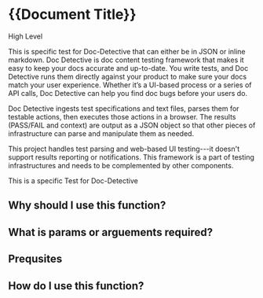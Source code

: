 # **{{Document Title}}**

High Level

This is specific test for Doc-Detective that can either be in JSON or inline markdown.  Doc Detective is doc content testing framework that makes it easy to keep your docs accurate and up-to-date. You write tests, and Doc Detective runs them directly against your product to make sure your docs match your user experience. Whether it’s a UI-based process or a series of API calls, Doc Detective can help you find doc bugs before your users do.

Doc Detective ingests test specifications and text files, parses them for testable actions, then executes those actions in a browser. The results (PASS/FAIL and context) are output as a JSON object so that other pieces of infrastructure can parse and manipulate them as needed.

This project handles test parsing and web-based UI testing---it doesn't support results reporting or notifications. This framework is a part of testing infrastructures and needs to be complemented by other components.

This is a specific Test for Doc-Detective



## Why should I use this function?

## What is params or arguements required?

## Prequsites
  
## How do I use this function?
